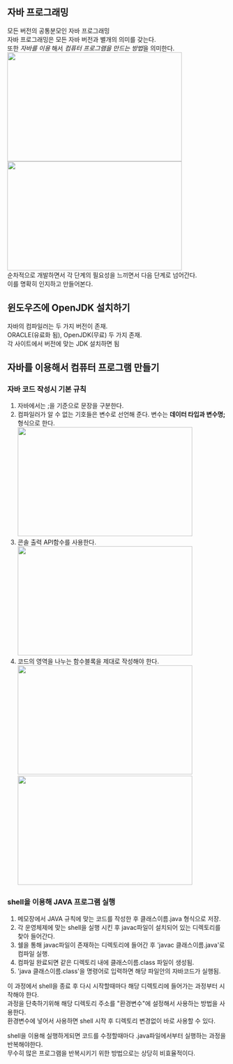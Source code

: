 ## 자바 프로그래밍
모든 버전의 공통분모인 자바 프로그래밍   
자바 프로그래밍은 모든 자바 버전과 별개의 의미를 갖는다.   
또한 *자바를 이용* 해서 *컴퓨터 프로그램을 만드는 방법*을 의미한다.  
<img src="https://user-images.githubusercontent.com/88714716/180596499-33ea3128-add1-4126-a318-d976452b9133.png" width="400" height="250"><img>   
<img src="https://user-images.githubusercontent.com/88714716/180596550-f35f6149-fee1-480c-b1e1-01b6a1aef274.png" width="400" height="250"><img>   
순차적으로 개발하면서 각 단계의 필요성을 느끼면서 다음 단계로 넘어간다.   
이를 명확히 인지하고 만들어본다.

## 윈도우즈에 OpenJDK 설치하기
자바의 컴파일러는 두 가지 버전이 존재.   
ORACLE(유료화 됨), OpenJDK(무료) 두 가지 존재.   
각 사이트에서 버전에 맞는 JDK 설치하면 됨   


## 자바를 이용해서 컴퓨터 프로그램 만들기
### 자바 코드 작성시 기본 규칙
1. 자바에서는 ;을 기준으로 문장을 구분한다.
2. 컴파일러가 알 수 없는 기호들은 변수로 선언해 준다. 변수는 **데이터 타입과 변수명;** 형식으로 한다.
<img src="https://user-images.githubusercontent.com/88714716/180597325-82af082f-2ce8-4432-a052-2a792c83eb80.png" width="400" height="250"><img> 
4. 콘솔 출력 API함수를 사용한다.   
<img src="https://user-images.githubusercontent.com/88714716/180597380-df4114b6-f43d-4ae1-aa88-2c1a9b127037.png" width="400" height="250"><img>
6. 코드의 영역을 나누는 함수블록을 제대로 작성해야 한다.      
<img src="https://user-images.githubusercontent.com/88714716/180597430-f4f2ba19-0233-469b-ab07-a87ebb3a9746.png" width="400" height="250"><img>      
<img src="https://user-images.githubusercontent.com/88714716/180597446-3faa1041-aab9-4433-9f4f-52a46894e47e.png" width="400" height="250"><img>    


### shell을 이용해 JAVA 프로그램 실행
1. 메모장에서 JAVA 규칙에 맞는 코드를 작성한 후 클래스이름.java 형식으로 저장.
2. 각 운영체제에 맞는 shell을 실행 시킨 후 javac파일이 설치되어 있는 디렉토리를 찾아 들어간다.
3. 쉘을 통해 javac파일이 존재하는 디렉토리에 들어간 후 'javac 클래스이름.java'로 컴파일 실행.
4. 컴파일 완료되면 같은 디렉토리 내에 클래스이름.class 파일이 생성됨.
5. 'java 클래스이름.class'을 명령어로 입력하면 해당 파일안의 자바코드가 실행됨.   

이 과정에서 shell을 종료 후 다시 시작할때마다 해당 디렉토리에 들어가는 과정부터 시작해야 한다.   
과정을 단축하기위해 해당 디렉토리 주소를 "환경변수"에 설정해서 사용하는 방법을 사용한다.   
환경변수에 넣어서 사용하면 shell 시작 후 디렉토리 변경없이 바로 사용할 수 있다.   
   
   
shell을 이용해 실행하게되면 코드를 수정할때마다 .java파일에서부터 실행하는 과정을 반복해야한다.   
무수히 많은 프로그램을 반복시키기 위한 방법으로는 상당히 비효율적이다.   
 


